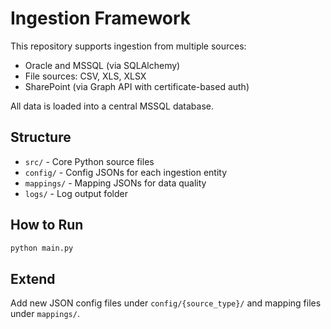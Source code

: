 # Ingestion Framework

This repository supports ingestion from multiple sources:

- Oracle and MSSQL (via SQLAlchemy)
- File sources: CSV, XLS, XLSX
- SharePoint (via Graph API with certificate-based auth)

All data is loaded into a central MSSQL database.

## Structure
- `src/` - Core Python source files
- `config/` - Config JSONs for each ingestion entity
- `mappings/` - Mapping JSONs for data quality
- `logs/` - Log output folder

## How to Run
```bash
python main.py
```

## Extend
Add new JSON config files under `config/{source_type}/` and mapping files under `mappings/`.
